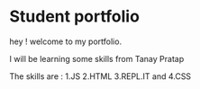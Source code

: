 # Student portfolio
hey ! welcome to my portfolio.

I will be learning some skills from Tanay Pratap

The skills are :
1.JS 
2.HTML
3.REPL.IT and 
4.CSS
